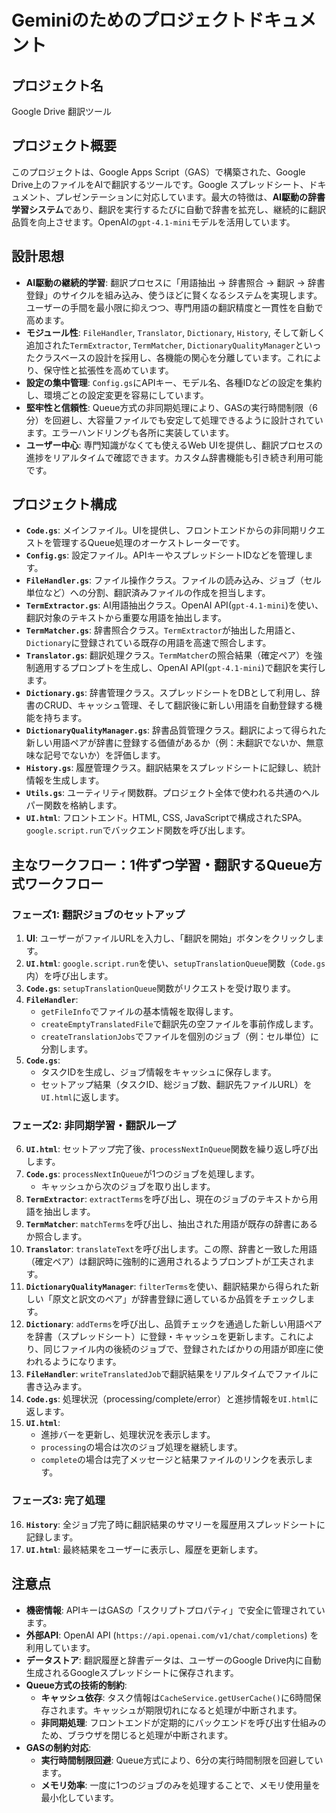 # Geminiのためのプロジェクトドキュメント

## プロジェクト名

Google Drive 翻訳ツール

## プロジェクト概要

このプロジェクトは、Google Apps Script（GAS）で構築された、Google Drive上のファイルをAIで翻訳するツールです。Google スプレッドシート、ドキュメント、プレゼンテーションに対応しています。最大の特徴は、**AI駆動の辞書学習システム**であり、翻訳を実行するたびに自動で辞書を拡充し、継続的に翻訳品質を向上させます。OpenAIの`gpt-4.1-mini`モデルを活用しています。

## 設計思想

- **AI駆動の継続的学習**: 翻訳プロセスに「用語抽出 → 辞書照合 → 翻訳 → 辞書登録」のサイクルを組み込み、使うほどに賢くなるシステムを実現します。ユーザーの手間を最小限に抑えつつ、専門用語の翻訳精度と一貫性を自動で高めます。
- **モジュール性**: `FileHandler`, `Translator`, `Dictionary`, `History`, そして新しく追加された`TermExtractor`, `TermMatcher`, `DictionaryQualityManager`といったクラスベースの設計を採用し、各機能の関心を分離しています。これにより、保守性と拡張性を高めています。
- **設定の集中管理**: `Config.gs`にAPIキー、モデル名、各種IDなどの設定を集約し、環境ごとの設定変更を容易にしています。
- **堅牢性と信頼性**: Queue方式の非同期処理により、GASの実行時間制限（6分）を回避し、大容量ファイルでも安定して処理できるように設計されています。エラーハンドリングも各所に実装しています。
- **ユーザー中心**: 専門知識がなくても使えるWeb UIを提供し、翻訳プロセスの進捗をリアルタイムで確認できます。カスタム辞書機能も引き続き利用可能です。

## プロジェクト構成

- **`Code.gs`**: メインファイル。UIを提供し、フロントエンドからの非同期リクエストを管理するQueue処理のオーケストレーターです。
- **`Config.gs`**: 設定ファイル。APIキーやスプレッドシートIDなどを管理します。
- **`FileHandler.gs`**: ファイル操作クラス。ファイルの読み込み、ジョブ（セル単位など）への分割、翻訳済みファイルの作成を担当します。
- **`TermExtractor.gs`**: AI用語抽出クラス。OpenAI API(`gpt-4.1-mini`)を使い、翻訳対象のテキストから重要な用語を抽出します。
- **`TermMatcher.gs`**: 辞書照合クラス。`TermExtractor`が抽出した用語と、`Dictionary`に登録されている既存の用語を高速で照合します。
- **`Translator.gs`**: 翻訳処理クラス。`TermMatcher`の照合結果（確定ペア）を強制適用するプロンプトを生成し、OpenAI API(`gpt-4.1-mini`)で翻訳を実行します。
- **`Dictionary.gs`**: 辞書管理クラス。スプレッドシートをDBとして利用し、辞書のCRUD、キャッシュ管理、そして翻訳後に新しい用語を自動登録する機能を持ちます。
- **`DictionaryQualityManager.gs`**: 辞書品質管理クラス。翻訳によって得られた新しい用語ペアが辞書に登録する価値があるか（例：未翻訳でないか、無意味な記号でないか）を評価します。
- **`History.gs`**: 履歴管理クラス。翻訳結果をスプレッドシートに記録し、統計情報を生成します。
- **`Utils.gs`**: ユーティリティ関数群。プロジェクト全体で使われる共通のヘルパー関数を格納します。
- **`UI.html`**: フロントエンド。HTML, CSS, JavaScriptで構成されたSPA。`google.script.run`でバックエンド関数を呼び出します。

## 主なワークフロー：1件ずつ学習・翻訳するQueue方式ワークフロー

### フェーズ1: 翻訳ジョブのセットアップ

1.  **UI**: ユーザーがファイルURLを入力し、「翻訳を開始」ボタンをクリックします。
2.  **`UI.html`**: `google.script.run`を使い、`setupTranslationQueue`関数（`Code.gs`内）を呼び出します。
3.  **`Code.gs`**: `setupTranslationQueue`関数がリクエストを受け取ります。
4.  **`FileHandler`**:
    - `getFileInfo`でファイルの基本情報を取得します。
    - `createEmptyTranslatedFile`で翻訳先の空ファイルを事前作成します。
    - `createTranslationJobs`でファイルを個別のジョブ（例：セル単位）に分割します。
5.  **`Code.gs`**:
    - タスクIDを生成し、ジョブ情報をキャッシュに保存します。
    - セットアップ結果（タスクID、総ジョブ数、翻訳先ファイルURL）を`UI.html`に返します。

### フェーズ2: 非同期学習・翻訳ループ

6.  **`UI.html`**: セットアップ完了後、`processNextInQueue`関数を繰り返し呼び出します。
7.  **`Code.gs`**: `processNextInQueue`が1つのジョブを処理します。
    - キャッシュから次のジョブを取り出します。
8.  **`TermExtractor`**: `extractTerms`を呼び出し、現在のジョブのテキストから用語を抽出します。
9.  **`TermMatcher`**: `matchTerms`を呼び出し、抽出された用語が既存の辞書にあるか照合します。
10. **`Translator`**: `translateText`を呼び出します。この際、辞書と一致した用語（確定ペア）は翻訳時に強制的に適用されるようプロンプトが工夫されます。
11. **`DictionaryQualityManager`**: `filterTerms`を使い、翻訳結果から得られた新しい「原文と訳文のペア」が辞書登録に適しているか品質をチェックします。
12. **`Dictionary`**: `addTerms`を呼び出し、品質チェックを通過した新しい用語ペアを辞書（スプレッドシート）に登録・キャッシュを更新します。これにより、同じファイル内の後続のジョブで、登録されたばかりの用語が即座に使われるようになります。
13. **`FileHandler`**: `writeTranslatedJob`で翻訳結果をリアルタイムでファイルに書き込みます。
14. **`Code.gs`**: 処理状況（processing/complete/error）と進捗情報を`UI.html`に返します。
15. **`UI.html`**:
    - 進捗バーを更新し、処理状況を表示します。
    - `processing`の場合は次のジョブ処理を継続します。
    - `complete`の場合は完了メッセージと結果ファイルのリンクを表示します。

### フェーズ3: 完了処理

16. **`History`**: 全ジョブ完了時に翻訳結果のサマリーを履歴用スプレッドシートに記録します。
17. **`UI.html`**: 最終結果をユーザーに表示し、履歴を更新します。

## 注意点

- **機密情報**: APIキーはGASの「スクリプトプロパティ」で安全に管理されています。
- **外部API**: OpenAI API (`https://api.openai.com/v1/chat/completions`) を利用しています。
- **データストア**: 翻訳履歴と辞書データは、ユーザーのGoogle Drive内に自動生成されるGoogleスプレッドシートに保存されます。
- **Queue方式の技術的制約**:
  - **キャッシュ依存**: タスク情報は`CacheService.getUserCache()`に6時間保存されます。キャッシュが期限切れになると処理が中断されます。
  - **非同期処理**: フロントエンドが定期的にバックエンドを呼び出す仕組みのため、ブラウザを閉じると処理が中断されます。
- **GASの制約対応**:
  - **実行時間制限回避**: Queue方式により、6分の実行時間制限を回避しています。
  - **メモリ効率**: 一度に1つのジョブのみを処理することで、メモリ使用量を最小化しています。